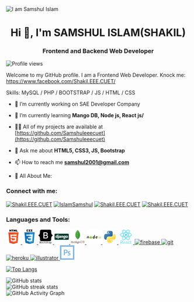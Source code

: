 ![I am Samshul Islam](https://github.com/Samshuleeecuet/samshulislam/blob/main/IMG20220118130419.jpg)


<h1 align="center">Hi 👋, I'm SAMSHUL ISLAM(SHAKIL)</h1>
<h3 align="center">Frontend and Backend Web Developer</h3>

![Profile views](https://gpvc.arturio.dev/Samshuleeecuet) 

Welcome to my GitHub profile. I am a Frontend Web Developer. 
Knock me: https://www.facebook.com/Shakil.EEE.CUET/

Skills: MySQL / PHP / BOOTSTRAP / JS / HTML / CSS
 

- 🔭 I’m currently working on SAE Developer Company

- 🌱 I’m currently learning **Mango DB, Node js, React js/**

- 👨‍💻 All of my projects are available at [https://github.com/Samshuleeecuet](https://github.com/Samshuleeecuet)


- 💬 Ask me about **HTML5, CSS3, JS, Bootstrap**

- 📫 How to reach me **samshul2001@gmail.com**

- 📄 All About Me:

<h3 align="left">Connect with me:</h3>
<p align="left">
<a href="https://www.facebook.com/Shakil.EEE.CUET/" target="blank"><img align="center" src="https://raw.githubusercontent.com/rahuldkjain/github-profile-readme-generator/master/src/images/icons/Social/facebook.svg" alt="Shakil.EEE.CUET" height="30" width="40" /></a>
<a href="https://twitter.com/IslamSamshul" target="blank"><img align="center" src="https://raw.githubusercontent.com/rahuldkjain/github-profile-readme-generator/master/src/images/icons/Social/twitter.svg" alt="IslamSamshul" height="30" width="40" /></a>
<a href="https://www.linkedin.com/in/shakileeecuet" target="blank"><img align="center" src="https://raw.githubusercontent.com/rahuldkjain/github-profile-readme-generator/master/src/images/icons/Social/linked-in-alt.svg" alt="Shakil.EEE.CUET" height="30" width="40" /></a>
<a href="https://www.instagram.com/samshul_islam/" target="blank"><img align="center" src="https://raw.githubusercontent.com/rahuldkjain/github-profile-readme-generator/master/src/images/icons/Social/instagram.svg" alt="Shakil.EEE.CUET" height="30" width="40" /></a>
</p>

<h3 align="left">Languages and Tools:</h3>
<p align="left"> 
<a href="https://www.w3.org/html/" target="_blank"> <img src="https://raw.githubusercontent.com/devicons/devicon/master/icons/html5/html5-original-wordmark.svg" alt="html5" width="40" height="40"/> </a> 
<a href="https://www.w3schools.com/css/" target="_blank"> <img src="https://raw.githubusercontent.com/devicons/devicon/master/icons/css3/css3-original-wordmark.svg" alt="css3" width="40" height="40"/> </a>
<a href="https://getbootstrap.com" target="_blank"> <img src="https://raw.githubusercontent.com/devicons/devicon/master/icons/bootstrap/bootstrap-plain-wordmark.svg" alt="bootstrap" width="40" height="40"/> </a> 
<a href="https://www.djangoproject.com/" target="_blank"> <img src="https://raw.githubusercontent.com/devicons/devicon/master/icons/django/django-original.svg" alt="django" width="40" height="40"/> </a> 
<a href="https://www.mongodb.com/" target="_blank"> <img src="https://raw.githubusercontent.com/devicons/devicon/master/icons/mongodb/mongodb-original-wordmark.svg" alt="mongodb" width="40" height="40"/> </a> 
<a href="https://nodejs.org" target="_blank"> <img src="https://raw.githubusercontent.com/devicons/devicon/master/icons/nodejs/nodejs-original-wordmark.svg" alt="nodejs" width="40" height="40"/> </a>
<a href="https://www.python.org" target="_blank"> <img src="https://raw.githubusercontent.com/devicons/devicon/master/icons/python/python-original.svg" alt="python" width="40" height="40"/> </a> 
<a href="https://reactjs.org/" target="_blank"> <img src="https://raw.githubusercontent.com/devicons/devicon/master/icons/react/react-original-wordmark.svg" alt="react" width="40" height="40"/> </a> 
<a href="https://firebase.google.com/" target="_blank"> <img src="https://www.vectorlogo.zone/logos/firebase/firebase-icon.svg" alt="firebase" width="40" height="40"/> </a> 
<a href="https://git-scm.com/" target="_blank"> <img src="https://www.vectorlogo.zone/logos/git-scm/git-scm-icon.svg" alt="git" width="40" height="40"/> </a> 
<a href="https://heroku.com" target="_blank"> <img src="https://www.vectorlogo.zone/logos/heroku/heroku-icon.svg" alt="heroku" width="40" height="40"/> </a> 
<a href="https://www.adobe.com/in/products/illustrator.html" target="_blank"> <img src="https://www.vectorlogo.zone/logos/adobe_illustrator/adobe_illustrator-icon.svg" alt="illustrator" width="40" height="40"/> </a> 
<a href="https://www.photoshop.com/en" target="_blank"> <img src="https://raw.githubusercontent.com/devicons/devicon/master/icons/photoshop/photoshop-line.svg" alt="photoshop" width="40" height="40"/> </a> 
</p>

[![Top Langs](https://github-readme-stats.vercel.app/api/top-langs/?username=Samshuleeecuet)](https://github.com/anuraghazra/github-readme-stats)

![GitHub stats](https://github-readme-stats.vercel.app/api?username=Samshuleeecuet&show_icons=true)  
![GitHub streak stats](https://github-readme-streak-stats.herokuapp.com/?user=Samshuleeecuet)  
![GitHub Activity Graph](https://activity-graph.herokuapp.com/graph?username=Samshuleeecuet)  
